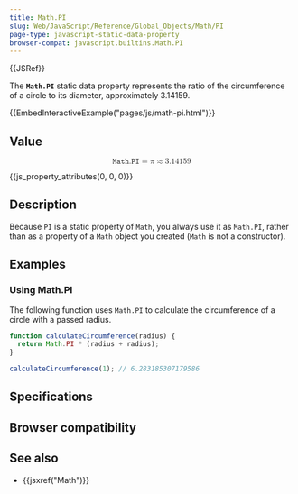 ```yaml
---
title: Math.PI
slug: Web/JavaScript/Reference/Global_Objects/Math/PI
page-type: javascript-static-data-property
browser-compat: javascript.builtins.Math.PI
---
```


{{JSRef}}

The **`Math.PI`** static data property represents the ratio of the circumference of a circle to its diameter, approximately 3.14159.

{{EmbedInteractiveExample("pages/js/math-pi.html")}}

## Value

<!-- prettier-ignore-start -->
<math display="block">
  <semantics><mrow><mi>𝙼𝚊𝚝𝚑.𝙿𝙸</mi><mo>=</mo><mi>π</mi><mo>≈</mo><mn>3.14159</mn></mrow><annotation encoding="TeX">\mathtt{Math.PI} = \pi \approx 3.14159</annotation></semantics>
</math>
<!-- prettier-ignore-end -->

{{js_property_attributes(0, 0, 0)}}

## Description

Because `PI` is a static property of `Math`, you always use it as `Math.PI`, rather than as a property of a `Math` object you created (`Math` is not a constructor).

## Examples

### Using Math.PI

The following function uses `Math.PI` to calculate the circumference of a circle with a passed radius.

```js
function calculateCircumference(radius) {
  return Math.PI * (radius + radius);
}

calculateCircumference(1); // 6.283185307179586
```

## Specifications



## Browser compatibility



## See also

- {{jsxref("Math")}}
